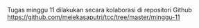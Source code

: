 Tugas minggu 11 dilakukan secara kolaborasi di repositori 
Github https://github.com/meiekasaputri/tcc/tree/master/minggu-11
